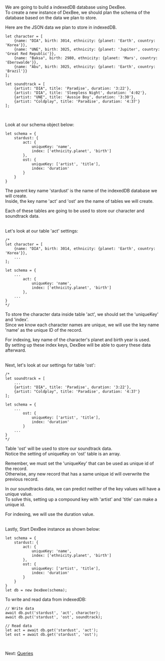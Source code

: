 We are going to build a indexedDB database using DexBee.
<br/>
To create a new instance of DexBee, we should plan the schema of the database based on the data we plan to store.

Here are the JSON data we plan to store in indexedDB.

```ecmascript 6
let character = [
    {name: "DIA", birth: 3014, ethnicity: {planet: 'Earth', country: 'Korea'}},
    {name: "UNE", birth: 3025, ethnicity: {planet: 'Jupiter', country: 'Great Red Republic'}},
    {name: "Baksa", birth: 2980, ethnicity: {planet: 'Mars', country: 'Eberswalde'}},
    {name: "Abu", birth: 3025, ethnicity: {planet: 'Earth', country: 'Brazil'}}
];

let soundtrack = [
    {artist: "DIA", title: 'Paradise', duration: '3:22'},
    {artist: "DIA", title: 'Sleepless Night', duration: '4:02'},
    {artist: "UNE", title: 'Aussie Boy', duration: '3:30'},
    {artist: "Coldplay", title: 'Paradise', duration: '4:37'}
];
```
<br/>

Look at our schema object below:
```ecmascript 6
let schema = {
    stardust: {
        act: {
            uniqueKey: 'name',
            index: ['ethnicity.planet', 'birth']
        },
        ost: {  
            uniqueKey: ['artist', 'title'],
            index: 'duration'
        }
    }
}
```

The parent key name 'stardust' is the name of the indexedDB database we will create.
<br/>
Inside, the key name 'act' and 'ost' are the name of tables we will create.

Each of these tables are going to be used to store our
character and soundtrack data.

<br/>
Let's look at our table 'act' settings:

```ecmascript 6
/*
let character = [
    {name: "DIA", birth: 3014, ethnicity: {planet: 'Earth', country: 'Korea'}},
    ...
];

let schema = {
    ...
        act: {
            uniqueKey: 'name',
            index: ['ethnicity.planet', 'birth']
        },
    ...
}
*/
```
To store the character data inside table 'act', we should set the 'uniqueKey' and 'index'.
<br/>
Since we know each character names are unique,
we will use the key name 'name' as the unique ID of the record.

For indexing, key name of the character's planet and birth year is used.
<br/>
By setting up these index keys, DexBee will be able to query these data afterward.
<br/>
<br/>

Next, let's look at our settings for table 'ost':
```ecmascript 6
/*
let soundtrack = [
    ...
    {artist: "DIA", title: 'Paradise', duration: '3:22'},
    {artist: "Coldplay", title: 'Paradise', duration: '4:37'}
];

let schema = {
    ...
        ost: {  
            uniqueKey: ['artist', 'title'],
            index: 'duration'
        }
    ...
}
*/
```

Table 'ost' will be used to store our soundtrack data.
<br/>
Notice the setting of uniqueKey on 'ost' table is an array.

Remember, we must set the 'uniqueKey' that can be used as unique id of the record.
<br/>
Otherwise, any new record that has a same unique id will overwrite the previous record.

In our soundtracks data,
we can predict neither of the key values will have a unique value.
<br/>
To solve this, setting up a compound key with 'artist' and 'title'
can make a unique id.

For indexing, we will use the duration value.
<br/>
<br/>

Lastly, Start DexBee instance as shown below:

```ecmascript 6
let schema = {
    stardust: {
        act: {
            uniqueKey: 'name',
            index: ['ethnicity.planet', 'birth']
        },
        ost: {  
            uniqueKey: ['artist', 'title'],
            index: 'duration'
        }
    }
}
let db = new DexBee(schema);
```

To write and read data from indexedDB:
```ecmascript 6
// Write data
await db.put('stardust', 'act', character);
await db.put('stardust', 'ost', soundtrack);

// Read data
let act = await db.get('stardust', 'act');
let ost = await db.get('stardust', 'ost');
```
<br/>

Next: [Queries](./tutorial-2_query.html)